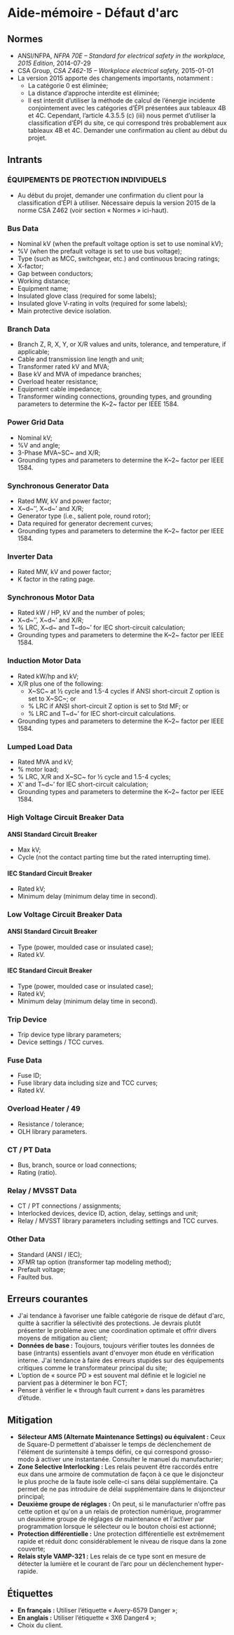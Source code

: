 # Aide-mémoire - Défaut d'arc

## Normes

- ANSI/NFPA, *NFPA 70E – Standard for electrical safety in the workplace, 2015 Edition*, 2014-07-29
- CSA Group, *CSA Z462-15 – Workplace electrical safety,* 2015-01-01
- La version 2015 apporte des changements importants, notamment :
    - La catégorie 0 est éliminée;
    - La distance d’approche interdite est éliminée;
    - Il est interdit d’utiliser la méthode de calcul de l’énergie incidente conjointement avec les catégories d’ÉPI présentées aux tableaux 4B et 4C. Cependant, l’article 4.3.5.5 (c) (iii) nous permet d’utiliser la classification d’ÉPI du site, ce qui correspond très probablement aux tableaux 4B et 4C. Demander une confirmation au client au début du projet.

## Intrants

### ÉQUIPEMENTS DE PROTECTION INDIVIDUELS

- Au début du projet, demander une confirmation du client pour la classification d’ÉPI à utiliser. Nécessaire depuis la version 2015 de la norme CSA Z462 (voir section « Normes » ici-haut).

### Bus Data

- Nominal kV (when the prefault voltage option is set to use nominal kV);
- %V (when the prefault voltage is set to use bus voltage);
- Type (such as MCC, switchgear, etc.) and continuous bracing ratings;
- X-factor;
- Gap between conductors;
- Working distance;
- Equipment name;
- Insulated glove class (required for some labels);
- Insulated glove V-rating in volts (required for some labels);
- Main protective device isolation.

### Branch Data

- Branch Z, R, X, Y, or X/R values and units, tolerance, and temperature, if applicable;
- Cable and transmission line length and unit;
- Transformer rated kV and MVA;
- Base kV and MVA of impedance branches;
- Overload heater resistance;
- Equipment cable impedance;
- Transformer winding connections, grounding types, and grounding parameters to determine the K~2~ factor per IEEE 1584.

### Power Grid Data

- Nominal kV;
- %V and angle;
- 3-Phase MVA~SC~ and X/R;
- Grounding types and parameters to determine the K~2~ factor per IEEE 1584.

### Synchronous Generator Data

- Rated MW, kV and power factor;
- X~d~’’, X~d~’ and X/R;
- Generator type (i.e., salient pole, round rotor);
- Data required for generator decrement curves;
- Grounding types and parameters to determine the K~2~ factor per IEEE 1584.

### Inverter Data

- Rated MW, kV and power factor;
- K factor in the rating page.

### Synchronous Motor Data

- Rated kW / HP, kV and the number of poles;
- X~d~’’, X~d~’ and X/R;
- % LRC, X~d~ and T~do~’ for IEC short-circuit calculation;
- Grounding types and parameters to determine the K~2~ factor per IEEE 1584.

### Induction Motor Data

- Rated kW/hp and kV;
- X/R plus one of the following:
    - X~SC~ at ½ cycle and 1.5-4 cycles if ANSI short-circuit Z option is set to X~SC~; or
    - % LRC if ANSI short-circuit Z option is set to Std MF; or
    - % LRC and T~d~’ for IEC short-circuit calculations.
- Grounding types and parameters to determine the K~2~ factor per IEEE 1584.

### Lumped Load Data

- Rated MVA and kV;
- % motor load;
- % LRC, X/R and X~SC~ for ½ cycle and 1.5-4 cycles;
- X’ and T~d~’ for IEC short-circuit calculation;
- Grounding types and parameters to determine the K~2~ factor per IEEE 1584.

### High Voltage Circuit Breaker Data

#### ANSI Standard Circuit Breaker

- Max kV;
- Cycle (not the contact parting time but the rated interrupting time).

#### IEC Standard Circuit Breaker

- Rated kV;
- Minimum delay (minimum delay time in second).

### Low Voltage Circuit Breaker Data

#### ANSI Standard Circuit Breaker

- Type (power, moulded case or insulated case);
- Rated kV.

#### IEC Standard Circuit Breaker

- Type (power, moulded case or insulated case);
- Rated kV;
- Minimum delay (minimum delay time in second).

### Trip Device

- Trip device type library parameters;
- Device settings / TCC curves.

### Fuse Data

- Fuse ID;
- Fuse library data including size and TCC curves;
- Rated kV.

### Overload Heater / 49

- Resistance / tolerance;
- OLH library parameters.

### CT / PT Data

- Bus, branch, source or load connections;
- Rating (ratio).

### Relay / MVSST Data

- CT / PT connections / assignments;
- Interlocked devices, device ID, action, delay, settings and unit;
- Relay / MVSST library parameters including settings and TCC curves.

### Other Data

- Standard (ANSI / IEC);
- XFMR tap option (transformer tap modeling method);
- Prefault voltage;
- Faulted bus.

## Erreurs courantes

- J'ai tendance à favoriser une faible catégorie de risque de défaut d'arc, quitte à sacrifier la sélectivité des protections. Je devrais plutôt présenter le problème avec une coordination optimale et offrir divers moyens de mitigation au client;
- **Données de base :** Toujours, toujours vérifier toutes les données de base (intrants) essentiels avant d'envoyer mon étude en vérification interne. J'ai tendance à faire des erreurs stupides sur des équipements critiques comme le transformateur principal du site;
- L’option de « source PD » est souvent mal définie et le logiciel ne parvient pas à déterminer le bon FCT;
- Penser à vérifier le « through fault current » dans les paramètres d’étude.

## Mitigation

- **Sélecteur AMS (Alternate Maintenance Settings) ou équivalent :** Ceux de Square-D permettent d'abaisser le temps de déclenchement de l'élément de surintensité à temps défini, ce qui correspond grosso-modo à activer une instantanée. Consulter le manuel du manufacturier;
- **Zone Selective Interlocking :** Les relais peuvent être raccordés entre eux dans une armoire de commutation de façon à ce que le disjoncteur le plus proche de la faute isole celle-ci sans délai supplémentaire. Ça permet de ne pas introduire de délai supplémentaire dans le disjoncteur principal;
- **Deuxième groupe de réglages :** On peut, si le manufacturier n'offre pas cette option et qu'on a un relais de protection numérique, programmer un deuxième groupe de réglages de maintenance et l'activer par programmation lorsque le sélecteur ou le bouton choisi est actionné;
- **Protection différentielle :** Une protection différentielle est extrêmement rapide et réduit donc considérablement le niveau de risque dans la zone couverte;
- **Relais style VAMP-321 :** Les relais de ce type sont en mesure de détecter la lumière et le courant de l’arc pour un déclenchement hyper-rapide.

## Étiquettes

- **En français :** Utiliser l’étiquette « Avery-6579 Danger »;
- **En anglais :** Utiliser l’étiquette « 3X6 Danger4 »;
- Choix du client.
